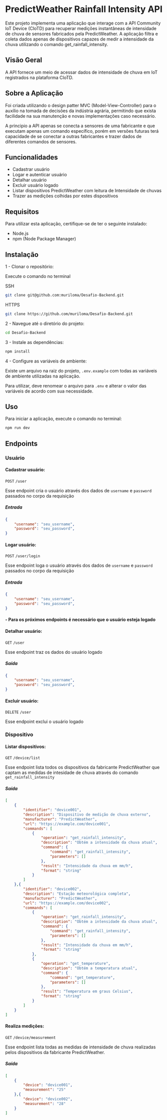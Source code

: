 # PredictWeather Rainfall Intensity API

Este projeto implementa uma aplicação que interage com a API Community IoT Device (CIoTD) para recuperar medições instantâneas de intensidade de chuva de sensores fabricados pela PredictWeather. A aplicação filtra e coleta dados apenas de dispositivos capazes de medir a intensidade da chuva utilizando o comando get_rainfall_intensity.

## Visão Geral

A API fornece um meio de acessar dados de intensidade de chuva em IoT registrados na plataforma CIoTD.

## Sobre a Aplicação

Foi criada utilizando o design patter MVC (Model-View-Controller) para o auxílio na tomada de decisões da indústria agrária, permitindo que exista facilidade na sua manutenção e novas implementações caso necessário.

A principio a API apenas se conecta a sensores de uma fabricante e que executam apenas um comando específico, porém em versões futuras terá capacidade de se conectar a outras fabricantes e trazer dados de diferentes comandos de sensores.

## Funcionalidades

 - Cadastrar usuário
 - Logar e autenticar usuário
 - Detalhar usuário
 - Excluir usuário logado
 - Listar dispositivos PredictWeather com leitura de Intensidade de chuvas
 - Trazer as medições colhidas por estes dispositivos

## Requisitos 

Para utilizar esta aplicação, certifique-se de ter o seguinte instalado:

- Node.js
- npm (Node Package Manager)

## Instalação

1 - Clonar o repositório:

Execute o comando no terminal

SSH
```bash
git clone git@github.com:muriloma/Desafio-Backend.git
```
HTTPS
```bash
git clone https://github.com/muriloma/Desafio-Backend.git
```

2 - Navegue até o diretório do projeto:

```bash
cd Desafio-Backend
```
3 - Instale as dependências:
```bash
npm install
```
4 - Configure as variáveis de ambiente:

Existe um arquivo na raiz do projeto, `.env.example` com todas as variáveis de ambiente utilizadas na aplicação.

Para utilizar, deve renomear o arquivo para `.env` e alterar o valor das variáveis de acordo com sua necessidade.

## Uso

Para iniciar a aplicação, execute o comando no terminal:

```bash
npm run dev
```
## Endpoints

### Usuário

#### Cadastrar usuário: 
`POST` `/user`

Esse endpoint cria o usuário através dos dados de `username` e `password` passados no corpo da requisição

##### Entrada
```json
{
    "username": "seu_username",
    "password": "seu_password",
}
```

#### Logar usuário: 
`POST` `/user/login`

Esse endpoint loga o usuário através dos dados de `username` e `password` passados no corpo da requisição

##### Entrada
```json
{
    "username": "seu_username",
    "password": "seu_password",
}
```
#### - Para os próximos endpoints é necessário que o usuário esteja logado 

#### Detalhar usuário: 
`GET` `/user`

Esse endpoint traz os dados do usuário logado

##### Saída
```json
{
    "username": "seu_username",
    "password": "seu_password",
}
```

#### Excluir usuário: 
`DELETE` `/user`

Esse endpoint exclui o usuário logado

### Dispositivo

#### Listar dispositivos: 
`GET` `/device/list`

Esse endpoint lista todos os dispositivos da fabricante PredictWeather que captam as medidas de intesidade de chuva através do comando `get_rainfall_intensity` 

##### Saída
```json
[
    {
        "identifier": "device001",
        "description": "Dispositivo de medição de chuva externo",
        "manufacturer": "PredictWeather",
        "url": "https://example.com/device001",
        "commands": [
            {
                "operation": "get_rainfall_intensity",
                "description": "Obtém a intensidade da chuva atual",
                "command": {
                    "command": "get_rainfall_intensity",
                    "parameters": []
                },
                "result": "Intensidade da chuva em mm/h",
                "format": "string"
            }
        ]
    },{
        "identifier": "device002",
        "description": "Estação meteorológica completa",
        "manufacturer": "PredictWeather",
        "url": "https://example.com/device002",
        "commands": [
            {
                "operation": "get_rainfall_intensity",
                "description": "Obtém a intensidade da chuva atual",
                "command": {
                    "command": "get_rainfall_intensity",
                    "parameters": []
                },
                "result": "Intensidade da chuva em mm/h",
                "format": "string"
            },
            {
                "operation": "get_temperature",
                "description": "Obtém a temperatura atual",
                "command": {
                    "command": "get_temperature",
                    "parameters": []
                },
                "result": "Temperatura em graus Celsius",
                "format": "string"
            }
        ]
    }
]
```

#### Realiza medições: 
`GET` `/device/measurement`

Esse endpoint lista todas as medidas de intensidade de chuva realizadas pelos dispositivos da fabricante PredictWeather.

##### Saída
```json
[
    {
        "device": "device001",
        "measurement": "25"
    },{
        "device": "device002",
        "measurement": "28"
    }
]
```